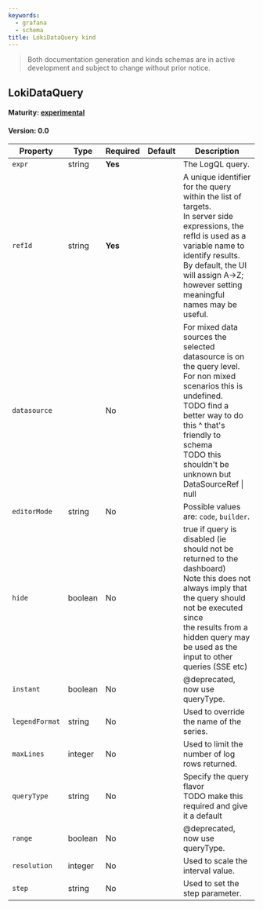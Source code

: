 ```yaml
---
keywords:
  - grafana
  - schema
title: LokiDataQuery kind
---
```

> Both documentation generation and kinds schemas are in active development and subject to change without prior notice.

## LokiDataQuery

#### Maturity: [experimental](../../../maturity/#experimental)
#### Version: 0.0



| Property       | Type    | Required | Default | Description                                                                                                                                                                                                                                             |
|----------------|---------|----------|---------|---------------------------------------------------------------------------------------------------------------------------------------------------------------------------------------------------------------------------------------------------------|
| `expr`         | string  | **Yes**  |         | The LogQL query.                                                                                                                                                                                                                                        |
| `refId`        | string  | **Yes**  |         | A unique identifier for the query within the list of targets.<br/>In server side expressions, the refId is used as a variable name to identify results.<br/>By default, the UI will assign A->Z; however setting meaningful names may be useful.        |
| `datasource`   |         | No       |         | For mixed data sources the selected datasource is on the query level.<br/>For non mixed scenarios this is undefined.<br/>TODO find a better way to do this ^ that's friendly to schema<br/>TODO this shouldn't be unknown but DataSourceRef &#124; null |
| `editorMode`   | string  | No       |         | Possible values are: `code`, `builder`.                                                                                                                                                                                                                 |
| `hide`         | boolean | No       |         | true if query is disabled (ie should not be returned to the dashboard)<br/>Note this does not always imply that the query should not be executed since<br/>the results from a hidden query may be used as the input to other queries (SSE etc)          |
| `instant`      | boolean | No       |         | @deprecated, now use queryType.                                                                                                                                                                                                                         |
| `legendFormat` | string  | No       |         | Used to override the name of the series.                                                                                                                                                                                                                |
| `maxLines`     | integer | No       |         | Used to limit the number of log rows returned.                                                                                                                                                                                                          |
| `queryType`    | string  | No       |         | Specify the query flavor<br/>TODO make this required and give it a default                                                                                                                                                                              |
| `range`        | boolean | No       |         | @deprecated, now use queryType.                                                                                                                                                                                                                         |
| `resolution`   | integer | No       |         | Used to scale the interval value.                                                                                                                                                                                                                       |
| `step`         | string  | No       |         | Used to set the step parameter.                                                                                                                                                                                                                         |


